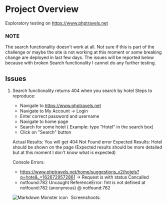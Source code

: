 
# Project Overview

Exploratory testing on https://www.phptravels.net

### NOTE

The search functionality doesn't work at all. Not sure if this is part of the challenge or maybe the site is not working at this moment or some breaking change are deployed in last few days.
The issues will be reported below because with broken Search functionality I cannot do any further testing.


## Issues

1. Search functionality returns 404 when you search by hotel
    Steps to reproduce: 
    * Navigate to https://www.phptravels.net
    * Navigate to My Account -> Login
    * Enter correct password and username 
    * Navigate to home page 
    * Search for some hotel ( Example: type "Hotel" in the search box) 
    * Click on "Search" button 
    
    Actual Results: You will get 404 Not Found error
    Expected Results: Hotel should be shown on the page (Expected results should be more detailed but at this moment I don't know what is expected)
    
    Console Errors: 
    * https://www.phptravels.net/home/suggestions_v2/hotels?q=hote&_=1626729572861 -> Request is with status Cancalled
    * notfound:782 Uncaught ReferenceError: fmt is not defined
        at notfound:782
    (anonymous) @ notfound:782

    Screenshoots: 
   <img src="Capture1.PG"
        alt="Markdown Monster icon"
        style="float: left; margin-right: 10px;" />



